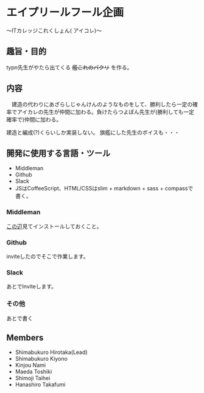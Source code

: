 # エイプリールフール企画    
〜ITカレッジこれくしょん( アイコレ)〜
## 趣旨・目的

typn先生がやたら出てくる ~~艦これのパクリ~~ を作る。 

## 内容

　建造の代わりにあざらしじゃんけんのようなものをして、勝利したら一定の確率でアイカレの先生が仲間に加わる。負けたらつよぽん先生が(勝利しても一定確率で)仲間に加わる。

建造と編成(?)くらいしか実装しない。 旗艦にした先生のボイスも・・・


## 開発に使用する言語・ツール

* Middleman
* Github
* Slack 
* JSはCoffeeScript、HTML/CSSはslim + markdown + sass + compassで書く。

### Middleman

[この辺](https://middlemanapp.com/)見てインストールしておくこと。

### Github

inviteしたのでそこで作業します。

### Slack

あとでInviteします。

### その他

あとで書く


## Members

* Shimabukuro Hirotaka(Lead)
* Shimabukuro Kiyono
* Kinjou Nami
* Maeda Toshiki
* Shimoji Taihei
* Hanashiro Takafumi
